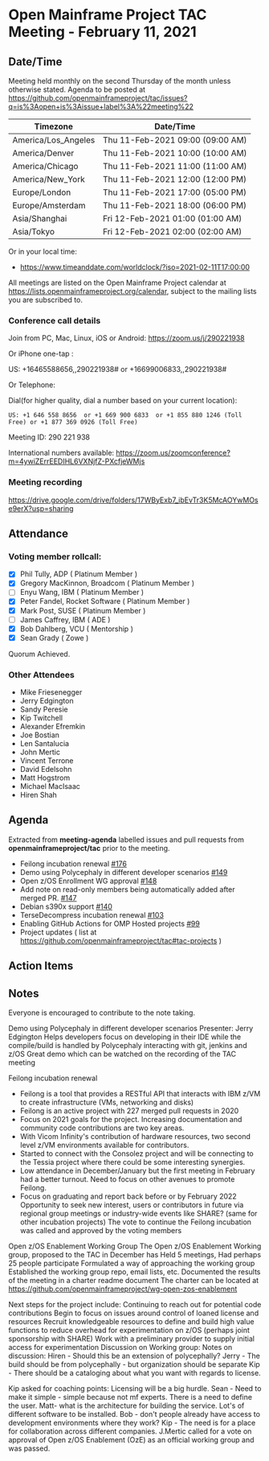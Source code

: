 # Open Mainframe Project TAC Meeting - February 11, 2021

## Date/Time

Meeting held monthly on the second Thursday of the month unless otherwise stated. Agenda to be posted at https://github.com/openmainframeproject/tac/issues?q=is%3Aopen+is%3Aissue+label%3A%22meeting%22

| Timezone | Date/Time |
|----------|-----------|
| America/Los_Angeles | Thu 11-Feb-2021 09:00 (09:00 AM) |
| America/Denver | Thu 11-Feb-2021 10:00 (10:00 AM) |
| America/Chicago | Thu 11-Feb-2021 11:00 (11:00 AM) |
| America/New_York | Thu 11-Feb-2021 12:00 (12:00 PM) |
| Europe/London | Thu 11-Feb-2021 17:00 (05:00 PM) |
| Europe/Amsterdam | Thu 11-Feb-2021 18:00 (06:00 PM) |
| Asia/Shanghai | Fri 12-Feb-2021 01:00 (01:00 AM) |
| Asia/Tokyo | Fri 12-Feb-2021 02:00 (02:00 AM) |

Or in your local time:
* https://www.timeanddate.com/worldclock/?iso=2021-02-11T17:00:00

All meetings are listed on the Open Mainframe Project calendar at https://lists.openmainframeproject.org/calendar, subject to the mailing lists you are subscribed to.

### Conference call details

Join from PC, Mac, Linux, iOS or Android: https://zoom.us/j/290221938

Or iPhone one-tap :

US: +16465588656,,290221938#  or +16699006833,,290221938#

Or Telephone:

Dial(for higher quality, dial a number based on your current location):

    US: +1 646 558 8656  or +1 669 900 6833  or +1 855 880 1246 (Toll Free) or +1 877 369 0926 (Toll Free)

Meeting ID: 290 221 938

International numbers available: https://zoom.us/zoomconference?m=4ywiZErrEEDIHL6VXNjfZ-PXcfjeWMjs

### Meeting recording

https://drive.google.com/drive/folders/17WByExb7_ibEvTr3K5McAOYwMOse9erX?usp=sharing

## Attendance

### Voting member rollcall:

- [X] Phil Tully, ADP ( Platinum Member )
- [X] Gregory MacKinnon, Broadcom ( Platinum Member )
- [ ] Enyu Wang, IBM ( Platinum Member )
- [X] Peter Fandel, Rocket Software ( Platinum Member )
- [X] Mark Post, SUSE ( Platinum Member )
- [ ] James Caffrey, IBM ( ADE )
- [X] Bob Dahlberg, VCU ( Mentorship )
- [X] Sean Grady ( Zowe )

Quorum Achieved.

### Other Attendees

- Mike Friesenegger
- Jerry Edgington
- Sandy Peresie
- Kip Twitchell
- Alexander Efremkin
- Joe Bostian
- Len Santalucia
- John Mertic
- Vincent Terrone
- David Edelsohn
- Matt Hogstrom
- Michael MacIsaac
- Hiren Shah

## Agenda

Extracted from **meeting-agenda** labelled issues and pull requests from **openmainframeproject/tac** prior to the meeting.

* Feilong incubation renewal [#176](https://github.com/openmainframeproject/tac/issues/176)
* Demo using Polycephaly in different developer scenarios [#149](https://github.com/openmainframeproject/tac/issues/149)
* Open z/OS Enrollment WG approval [#148](https://github.com/openmainframeproject/tac/issues/148)
* Add note on read-only members being automatically added after merged PR. [#147](https://github.com/openmainframeproject/tac/pull/147)
* Debian s390x support [#140](https://github.com/openmainframeproject/tac/issues/140)
* TerseDecompress incubation renewal [#103](https://github.com/openmainframeproject/tac/issues/103)
* Enabling GitHub Actions for OMP Hosted projects [#99](https://github.com/openmainframeproject/tac/issues/99)
* Project updates ( list at https://github.com/openmainframeproject/tac#tac-projects )

## Action Items


## Notes

Everyone is encouraged to contribute to the note taking.

Demo using Polycephaly in different developer scenarios
Presenter: Jerry Edgington
	Helps developers focus on developing in their IDE while the compile/build is handled by Polycephaly interacting with git, jenkins and z/OS
	Great demo which can be watched on the recording of the TAC meeting

Feilong incubation renewal
- Feilong is a tool that provides a RESTful API that interacts with IBM z/VM to create infrastructure (VMs, networking and disks)
- Feilong is an active project with 227 merged pull requests in 2020
- Focus on 2021 goals for the project. Increasing documentation and community code contributions are two key areas.
- With Vicom Infinity's contribution of hardware resources, two second level z/VM environments available for contributors.
- Started to connect with the Consolez project and will be connecting to the Tessia project where there could be some interesting synergies.
- Low attendance in December/January but the first meeting in February had a better turnout.  Need to focus on other avenues to promote Feilong.
- Focus on graduating and report back before or by February 2022
Opportunity to seek new interest, users or contributors in future via regional group meetings or industry-wide events like SHARE? (same for other incubation projects)
The vote to continue the Feilong incubation was called and approved by the voting members

Open z/OS Enablement Working Group
The Open z/OS Enablement Working group, proposed to the TAC in December has
Held 5 meetings,
Had perhaps 25 people participate
Formulated a way of approaching the working group
Established the working group repo, email lists, etc.
Documented the results of the meeting in a charter readme document
The charter can be located at https://github.com/openmainframeproject/wg-open-zos-enablement

Next steps for the project include:
Continuing to reach out for potential code contributions
Begin to focus on issues around control of loaned license and resources
Recruit knowledgeable resources to define and build high value functions to reduce overhead for experimentation on z/OS (perhaps joint sponsorship with SHARE)
Work with a preliminary provider to supply initial access for experimentation
Discussion on Working group:
Notes on discussion:
Hiren - Should this be an extension of polycephally?
Jerry - The build should be from polycephally - but organization should be separate
Kip - There should be a cataloging about what you want with regards to license.

Kip asked for coaching points: Licensing will be a big hurdle.
Sean - Need to make it simple - simple because not mf experts. There is a need to define the user.
Matt- what is the architecture for building the service.
Lot's of different software to be installed.
Bob - don't people already have access to development environments where they work? 
Kip - The need is for a place for collaboration across different companies. 
J.Mertic called for a vote on approval of Open z/OS Enablement (OzE) as an official
working group and was passed. 
